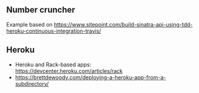 ## Number cruncher

Example based on https://www.sitepoint.com/build-sinatra-api-using-tdd-heroku-continuous-integration-travis/

## Heroku
* Heroku and Rack-based apps: https://devcenter.heroku.com/articles/rack
* https://brettdewoody.com/deploying-a-heroku-app-from-a-subdirectory/